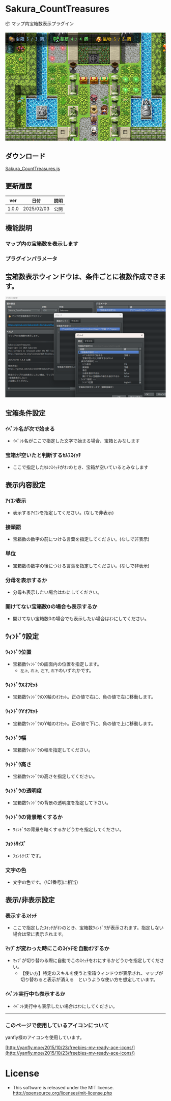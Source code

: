 # Sakura_CountTreasures
📦 マップ内宝箱数表示プラグイン

![alt text](image.png)

## ダウンロード
[Sakura_CountTreasures.js](https://raw.githubusercontent.com/Sakurano6130/SakuraPlugins/main/Sakura_CountTreasures/Sakura_CountTreasures.js)

## 更新履歴
| ver   | 日付       | 説明 |
| ----- | ---------- | ---- |
| 1.0.0 | 2025/02/03 | 公開 |


## 機能説明
### マップ内の宝箱数を表示します

### プラグインパラメータ

## 宝箱数表示ウィンドウは、条件ごとに複数作成できます。

![alt text](image-1.png)

## 宝箱条件設定
### ｲﾍﾞﾝﾄ名が次で始まる
- ｲﾍﾞﾝﾄ名がここで指定した文字で始まる場合、宝箱とみなします

### 宝箱が空いたと判断するｾﾙﾌｽｲｯﾁ
- ここで指定したｾﾙﾌｽｲｯﾁがｵﾝのとき、宝箱が空いているとみなします

## 表示内容設定
### ｱｲｺﾝ表示
- 表示するｱｲｺﾝを指定してください。(なしで非表示)

### 接頭語
- 宝箱数の数字の前につける言葉を指定してください。(なしで非表示)

### 単位
- 宝箱数の数字の後につける言葉を指定してください。(なしで非表示)

### 分母を表示するか
- 分母も表示したい場合はｵﾝにしてください。

### 開けてない宝箱数0の場合も表示するか
- 開けてない宝箱数0の場合でも表示したい場合はｵﾝにしてください。

## ｳｨﾝﾄﾞｳ設定
### ｳｨﾝﾄﾞｳ位置
- 宝箱数ｳｨﾝﾄﾞｳの画面内の位置を指定します。
  - `左上`, `右上`, `左下`, `右下`のいずれかです。

### ｳｨﾝﾄﾞｳXｵﾌｾｯﾄ
- 宝箱数ｳｨﾝﾄﾞｳのX軸のｵﾌｾｯﾄ。正の値で右に、負の値で左に移動します。

### ｳｨﾝﾄﾞｳYｵﾌｾｯﾄ
- 宝箱数ｳｨﾝﾄﾞｳのY軸のｵﾌｾｯﾄ。正の値で下に、負の値で上に移動します。

### ｳｨﾝﾄﾞｳ幅
- 宝箱数ｳｨﾝﾄﾞｳの幅を指定してください。

### ｳｨﾝﾄﾞｳ高さ
- 宝箱数ｳｨﾝﾄﾞｳの高さを指定してください。

### ｳｨﾝﾄﾞｳの透明度
- 宝箱数ｳｨﾝﾄﾞｳの背景の透明度を指定して下さい。

### ｳｨﾝﾄﾞｳの背景暗くするか
- ｳｨﾝﾄﾞｳの背景を暗くするかどうかを指定してください。

### ﾌｫﾝﾄｻｲｽﾞ
- ﾌｫﾝﾄｻｲｽﾞです。

### 文字の色
- 文字の色です。（\C[番号]に相当）

## 表示/非表示設定
### 表示するｽｲｯﾁ
- ここで指定したｽｲｯﾁがｵﾝのとき、宝箱数ｳｨﾝﾄﾞｳが表示されます。指定しない場合は常に表示されます。

### ﾏｯﾌﾟが変わった時にこのｽｲｯﾁを自動ｵﾌするか
- ﾏｯﾌﾟが切り替わる際に自動でこのｽｲｯﾁをｵﾌにするかどうかを指定してください。
  - 【使い方】特定のスキルを使うと宝箱ウィンドウが表示され、マップが切り替わると表示が消える　というような使い方を想定しています。

### ｲﾍﾞﾝﾄ実行中も表示するか
- ｲﾍﾞﾝﾄ実行中も表示したい場合はｵﾝにしてください。

---
### このページで使用しているアイコンについて

yanfly様のアイコンを使用しています。

[http://yanfly.moe/2015/10/23/freebies-mv-ready-ace-icons/](http://yanfly.moe/2015/10/23/freebies-mv-ready-ace-icons/)

# License
- This software is released under the MIT license. http://opensource.org/licenses/mit-license.php
